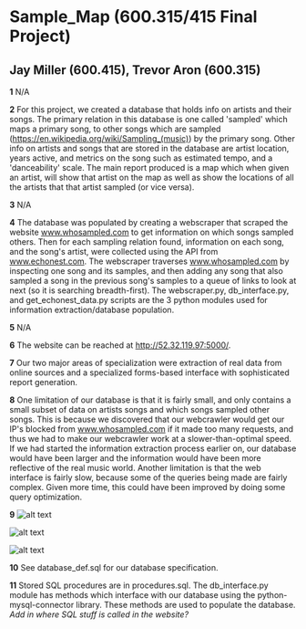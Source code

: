 # Sample_Map (600.315/415 Final Project)

## Jay Miller (600.415), Trevor Aron (600.315)

**1** N/A

**2** For this project, we created a database that holds info on artists and their songs. The primary relation in this database is one called 'sampled' which maps a primary song, to other songs which are sampled (https://en.wikipedia.org/wiki/Sampling_(music)) by the primary song. Other info on artists and songs that are stored in the database are artist location, years active, and metrics on the song such as estimated tempo, and a 'danceability' scale. The main report produced is a map which when given an artist, will show that artist on the map as well as show the locations of all the artists that that artist sampled (or vice versa).

**3** N/A

**4** The database was populated by creating a webscraper that scraped the website www.whosampled.com to get information on which songs sampled others. Then for each sampling relation found, information on each song, and the song's artist, were collected using the API from www.echonest.com. The webscraper traverses www.whosampled.com by inspecting one song and its samples, and then adding any song that also sampled a song in the previous song's samples to a queue of links to look at next (so it is searching breadth-first).
The webscraper.py, db_interface.py, and get_echonest_data.py scripts are the 3 python modules used for information extraction/database population.

**5** N/A

**6** The website can be reached at http://52.32.119.97:5000/.

**7** Our two major areas of specialization were extraction of real data from online sources and a specialized forms-based interface with sophisticated report generation.

**8** One limitation of our database is that it is fairly small, and only contains a small subset of data on artists songs and which songs sampled other songs. This is because we discovered that our webcrawler would get our IP's blocked from www.whosampled.com if it made too many requests, and thus we had to make our webcrawler work at a slower-than-optimal speed. If we had started the information extraction process earlier on, our database would have been larger and the information would have been more reflective of the real music world. Another limitation is that the web interface is fairly slow, because some of the queries being made are fairly complex. Given more time, this could have been improved by doing some query optimization.

**9** ![alt text](https://raw.githubusercontent.com/jaym910/sampling_db/master/preview1.png "Preview 1")

![alt text](https://raw.githubusercontent.com/jaym910/sampling_db/master/preview2.png "Preview 2")

![alt text](https://raw.githubusercontent.com/jaym910/sampling_db/master/preview3.png "Preview 3")

**10** See database_def.sql for our database specification.

**11** Stored SQL procedures are in procedures.sql. The db_interface.py module has methods which interface with our database using the python-mysql-connector library. These methods are used to populate the database. *Add in where SQL stuff is called in the website?*
